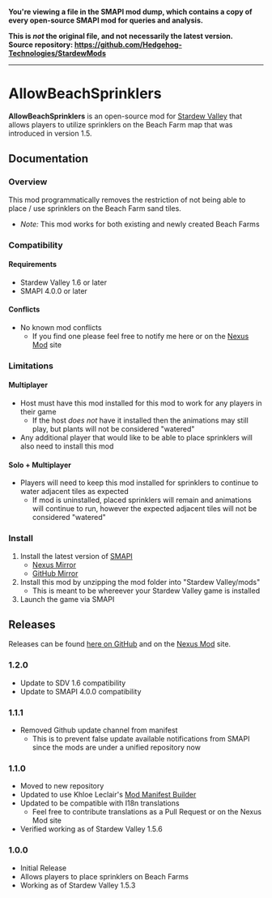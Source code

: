 **You're viewing a file in the SMAPI mod dump, which contains a copy of every open-source SMAPI mod
for queries and analysis.**

**This is _not_ the original file, and not necessarily the latest version.**  
**Source repository: https://github.com/Hedgehog-Technologies/StardewMods**

----

# AllowBeachSprinklers
**AllowBeachSprinklers** is an open-source mod for [Stardew Valley](https://stardewvalley.net) that allows players to utilize sprinklers on the Beach Farm map that was introduced in version 1.5.

## Documentation
### Overview
This mod programmatically removes the restriction of not being able to place / use sprinklers on the Beach Farm sand tiles.
- *Note:* This mod works for both existing and newly created Beach Farms

### Compatibility
#### Requirements
- Stardew Valley 1.6 or later
- SMAPI 4.0.0 or later

#### Conflicts
- No known mod conflicts
    - If you find one please feel free to notify me here or on the [Nexus Mod](https://www.nexusmods.com/stardewvalley/mods/7629) site

### Limitations
#### Multiplayer
- Host must have this mod installed for this mod to work for any players in their game
    - If the host *does not* have it installed then the animations may still play, but plants will not be considered "watered"
- Any additional player that would like to be able to place sprinklers will also need to install this mod

#### Solo + Multiplayer
- Players will need to keep this mod installed for sprinklers to continue to water adjacent tiles as expected
    - If mod is uninstalled, placed sprinklers will remain and animations will continue to run, however the expected adjacent tiles will not be considered "watered"

### Install
1. Install the latest version of [SMAPI](https://smapi.io)
    - [Nexus Mirror](https://www.nexusmods.com/stardewvalley/mods/2400)
    - [GitHub Mirror](https://github.com/Pathoschild/SMAPI/releases)
2. Install this mod by unzipping the mod folder into "Stardew Valley/mods"
    - This is meant to be whereever your Stardew Valley game is installed
3. Launch the game via SMAPI

## Releases
Releases can be found [here on GitHub](https://github.com/hedgehog-technologies/StardewMods/releases) and on the [Nexus Mod](https://www.nexusmods.com/stardewvalley/mods/7629) site.
### 1.2.0
- Update to SDV 1.6 compatibility
- Update to SMAPI 4.0.0 compatibility
### 1.1.1
- Removed Github update channel from manifest
   - This is to prevent false update available notifications from SMAPI since the mods are under a unified repository now
### 1.1.0
- Moved to new repository
- Updated to use Khloe Leclair's [Mod Manifest Builder](https://github.com/KhloeLeclair/Stardew-ModManifestBuilder)
- Updated to be compatible with I18n translations
    - Feel free to contribute translations as a Pull Request or on the Nexus Mod site
- Verified working as of Stardew Valley 1.5.6

### 1.0.0
- Initial Release
- Allows players to place sprinklers on Beach Farms
- Working as of Stardew Valley 1.5.3
